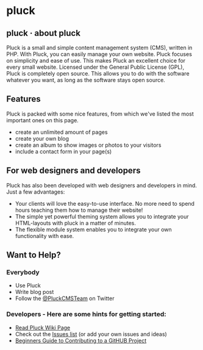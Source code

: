 pluck
=====

## pluck · about pluck

Pluck is a small and simple content management system (CMS), written in PHP. With Pluck, you can easily manage your own website. Pluck focuses on simplicity and ease of use. This makes Pluck an excellent choice for every small website. Licensed under the General Public License (GPL), Pluck is completely open source. This allows you to do with the software whatever you want, as long as the software stays open source.

## Features

Pluck is packed with some nice features, from which we've listed the most important ones on this page. 

- create an unlimited amount of pages
- create your own blog
- create an album to show images or photos to your visitors
- include a contact form in your page(s)

## For web designers and developers

Pluck has also been developed with web designers and developers in mind. Just a few advantages:

- Your clients will love the easy-to-use interface. No more need to spend hours teaching them how to manage their website!
- The simple yet powerful theming system allows you to integrate your HTML-layouts with pluck in a matter of minutes.
- The flexible module system enables you to integrate your own functionality with ease.

## Want to Help?
### Everybody
- Use Pluck
- Write blog post
- Follow the [@PluckCMSTeam](https://twitter.com/PluckCMSTeam) on Twitter
    
### Developers - Here are some hints for getting started:
- [Read Pluck Wiki Page](https://github.com/pluck-cms/pluck/wiki)
- Check out the [Issues list](https://github.com/pluck-cms/pluck/issues) (or add your own issues and ideas)
- [Beginners Guide to Contributing to a GitHUB Project](http://akrabat.com/the-beginners-guide-to-contributing-to-a-github-project/)
